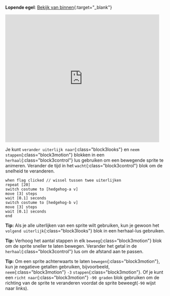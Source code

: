 **Lopende egel**: [Bekijk van binnen](https://scratch.mit.edu/projects/528197865/editor){:target="_blank"}

<div class="scratch-preview">
  <iframe allowtransparency="true" width="485" height="402" src="https://scratch.mit.edu/projects/embed/528197865/?autostart=false" frameborder="0"></iframe>
</div>

Je kunt `verander uiterlijk naar`{:class="block3looks"} en `neem stappen`{:class="block3motion"} blokken in een `herhaal`{:class="block3control"} lus gebruiken om een bewegende sprite te animeren. Verander de tijd in het `wacht`{:class="block3control"} blok om de snelheid te veranderen.

```blocks3
when flag clicked // wissel tussen twee uiterlijken
repeat [20]
switch costume to [hedgehog-a v]
move [3] steps
wait [0.1] seconds
switch costume to [hedgehog-b v]
move [3] steps
wait [0.1] seconds
end
```

**Tip:** Als je alle uiterlijken van een sprite wilt gebruiken, kun je gewoon het `volgend uiterlijk`{:class="block3looks"} blok in een herhaal-lus gebruiken.

**Tip:** Verhoog het aantal stappen in elk `beweeg`{:class="block3motion"} blok om de sprite sneller te laten bewegen. Verander het getal in de `herhaal`{:class="block3control"} lus om de afstand aan te passen.

**Tip:** Om een sprite achterwaarts te laten `bewegen`{:class="block3motion"}, kun je negatieve getallen gebruiken, bijvoorbeeld, `neem`{:class="block3motion"} `-3` `stappen`{:class="block3motion"}. Of je kunt een `richt naar`{:class="block3motion"} `-90 graden` blok gebruiken om de richting van de sprite te veranderen voordat de sprite beweegt(`-90` wijst naar links).
